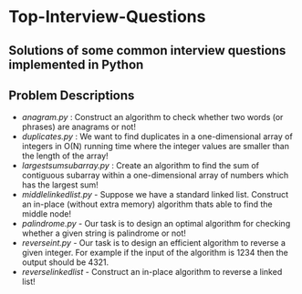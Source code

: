 # Top-Interview-Questions
## Solutions of some common interview questions implemented in Python

## Problem Descriptions

- *anagram.py* : Construct an algorithm to check whether two words (or phrases) are anagrams or not!
- *duplicates.py* : We want to find duplicates in a one-dimensional array of integers in O(N) running time where the integer values are smaller than the length of the array!
- *largestsumsubarray.py* : Create an algorithm to find the sum of contiguous subarray within a one-dimensional array of numbers which has the largest sum!
- *middlelinkedlist.py* -  Suppose we have a standard linked list. Construct an in-place (without extra memory) algorithm thats able to find the middle node!
- *palindrome.py* - Our task is to design an optimal algorithm for checking whether a given string is palindrome or not!
- *reverseint.py* - Our task is to design an efficient algorithm to reverse a given integer. For example if the input of the algorithm is 1234 then the output should be 4321.
- *reverselinkedlist* - Construct an in-place algorithm to reverse a linked list!
